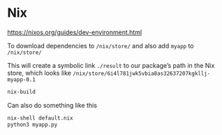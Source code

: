 # Nix

https://nixos.org/guides/dev-environment.html


To download dependencies to `/nix/store/` and also add `myapp` to `/nix/store/`

This will create a symbolic link `./result` to our package’s path in the Nix store, which looks like `/nix/store/6i4l781jwk5vbia8as32637207kgkllj-myapp-0.1`

```bash
nix-build
```

Can also do something like this
```bash
nix-shell default.nix
python3 myapp.py
```
